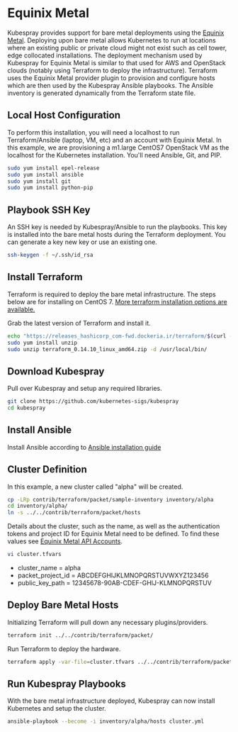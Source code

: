 # Equinix Metal

Kubespray provides support for bare metal deployments using the [Equinix Metal](http://metal.equinix.com).
Deploying upon bare metal allows Kubernetes to run at locations where an existing public or private cloud might not exist such
as cell tower, edge collocated installations. The deployment mechanism used by Kubespray for Equinix Metal is similar to that used for
AWS and OpenStack clouds (notably using Terraform to deploy the infrastructure). Terraform uses the Equinix Metal provider plugin
to provision and configure hosts which are then used by the Kubespray Ansible playbooks. The Ansible inventory is generated
dynamically from the Terraform state file.

## Local Host Configuration

To perform this installation, you will need a localhost to run Terraform/Ansible (laptop, VM, etc) and an account with Equinix Metal.
In this example, we are provisioning a m1.large CentOS7 OpenStack VM as the localhost for the Kubernetes installation.
You'll need Ansible, Git, and PIP.

```bash
sudo yum install epel-release
sudo yum install ansible
sudo yum install git
sudo yum install python-pip
```

## Playbook SSH Key

An SSH key is needed by Kubespray/Ansible to run the playbooks.
This key is installed into the bare metal hosts during the Terraform deployment.
You can generate a key new key or use an existing one.

```bash
ssh-keygen -f ~/.ssh/id_rsa
```

## Install Terraform

Terraform is required to deploy the bare metal infrastructure. The steps below are for installing on CentOS 7.
[More terraform installation options are available.](https://learn.hashicorp.com/terraform/getting-started/install.html)

Grab the latest version of Terraform and install it.

```bash
echo "https://releases_hashicorp_com-fwd.dockeria.ir/terraform/$(curl -s https://checkpoint-api_hashicorp_com-fwd.dockeria.ir/v1/check/terraform | jq -r -M '.current_version')/terraform_$(curl -s https://checkpoint-api_hashicorp_com-fwd.dockeria.ir/v1/check/terraform | jq -r -M '.current_version')_linux_amd64.zip"
sudo yum install unzip
sudo unzip terraform_0.14.10_linux_amd64.zip -d /usr/local/bin/
```

## Download Kubespray

Pull over Kubespray and setup any required libraries.

```bash
git clone https://github.com/kubernetes-sigs/kubespray
cd kubespray
```

## Install Ansible

Install Ansible according to [Ansible installation guide](/docs/ansible/ansible.md#installing-ansible)

## Cluster Definition

In this example, a new cluster called "alpha" will be created.

```bash
cp -LRp contrib/terraform/packet/sample-inventory inventory/alpha
cd inventory/alpha/
ln -s ../../contrib/terraform/packet/hosts
```

Details about the cluster, such as the name, as well as the authentication tokens and project ID
for Equinix Metal need to be defined. To find these values see [Equinix Metal API Accounts](https://metal.equinix.com/developers/docs/accounts/).

```bash
vi cluster.tfvars
```

* cluster_name = alpha
* packet_project_id = ABCDEFGHIJKLMNOPQRSTUVWXYZ123456
* public_key_path = 12345678-90AB-CDEF-GHIJ-KLMNOPQRSTUV

## Deploy Bare Metal Hosts

Initializing Terraform will pull down any necessary plugins/providers.

```bash
terraform init ../../contrib/terraform/packet/
```

Run Terraform to deploy the hardware.

```bash
terraform apply -var-file=cluster.tfvars ../../contrib/terraform/packet
```

## Run Kubespray Playbooks

With the bare metal infrastructure deployed, Kubespray can now install Kubernetes and setup the cluster.

```bash
ansible-playbook --become -i inventory/alpha/hosts cluster.yml
```
